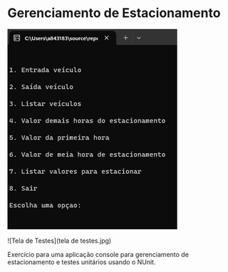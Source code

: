 # Gerenciamento de Estacionamento

![Menu](Menu.jpg)

![Tela de Testes](tela de testes.jpg)

Exercício para uma aplicação console para gerenciamento de estacionamento e testes unitários usando o NUnit.
